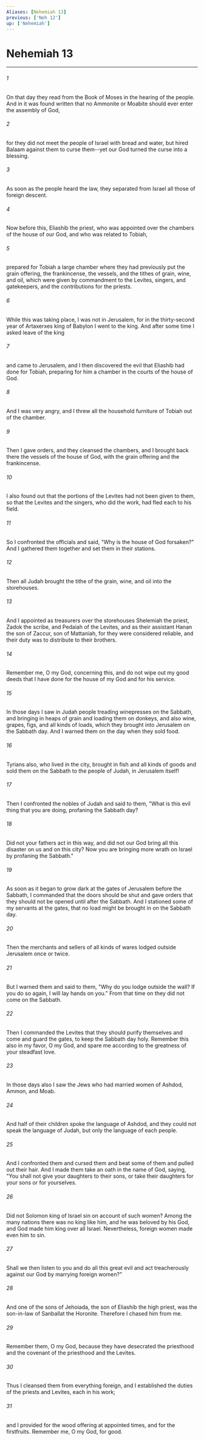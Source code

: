```yaml
---
Aliases: [Nehemiah 13]
previous: ['Neh 12']
up: ['Nehemiah']
---
```

# Nehemiah 13
***



###### 1 
On that day they read from the Book of Moses in the hearing of the people. And in it was found written that no Ammonite or Moabite should ever enter the assembly of God, 

###### 2 
for they did not meet the people of Israel with bread and water, but hired Balaam against them to curse them--yet our God turned the curse into a blessing. 

###### 3 
As soon as the people heard the law, they separated from Israel all those of foreign descent. 

###### 4 
Now before this, Eliashib the priest, who was appointed over the chambers of the house of our God, and who was related to Tobiah, 

###### 5 
prepared for Tobiah a large chamber where they had previously put the grain offering, the frankincense, the vessels, and the tithes of grain, wine, and oil, which were given by commandment to the Levites, singers, and gatekeepers, and the contributions for the priests. 

###### 6 
While this was taking place, I was not in Jerusalem, for in the thirty-second year of Artaxerxes king of Babylon I went to the king. And after some time I asked leave of the king 

###### 7 
and came to Jerusalem, and I then discovered the evil that Eliashib had done for Tobiah, preparing for him a chamber in the courts of the house of God. 

###### 8 
And I was very angry, and I threw all the household furniture of Tobiah out of the chamber. 

###### 9 
Then I gave orders, and they cleansed the chambers, and I brought back there the vessels of the house of God, with the grain offering and the frankincense. 

###### 10 
I also found out that the portions of the Levites had not been given to them, so that the Levites and the singers, who did the work, had fled each to his field. 

###### 11 
So I confronted the officials and said, "Why is the house of God forsaken?" And I gathered them together and set them in their stations. 

###### 12 
Then all Judah brought the tithe of the grain, wine, and oil into the storehouses. 

###### 13 
And I appointed as treasurers over the storehouses Shelemiah the priest, Zadok the scribe, and Pedaiah of the Levites, and as their assistant Hanan the son of Zaccur, son of Mattaniah, for they were considered reliable, and their duty was to distribute to their brothers. 

###### 14 
Remember me, O my God, concerning this, and do not wipe out my good deeds that I have done for the house of my God and for his service. 

###### 15 
In those days I saw in Judah people treading winepresses on the Sabbath, and bringing in heaps of grain and loading them on donkeys, and also wine, grapes, figs, and all kinds of loads, which they brought into Jerusalem on the Sabbath day. And I warned them on the day when they sold food. 

###### 16 
Tyrians also, who lived in the city, brought in fish and all kinds of goods and sold them on the Sabbath to the people of Judah, in Jerusalem itself! 

###### 17 
Then I confronted the nobles of Judah and said to them, "What is this evil thing that you are doing, profaning the Sabbath day? 

###### 18 
Did not your fathers act in this way, and did not our God bring all this disaster on us and on this city? Now you are bringing more wrath on Israel by profaning the Sabbath." 

###### 19 
As soon as it began to grow dark at the gates of Jerusalem before the Sabbath, I commanded that the doors should be shut and gave orders that they should not be opened until after the Sabbath. And I stationed some of my servants at the gates, that no load might be brought in on the Sabbath day. 

###### 20 
Then the merchants and sellers of all kinds of wares lodged outside Jerusalem once or twice. 

###### 21 
But I warned them and said to them, "Why do you lodge outside the wall? If you do so again, I will lay hands on you." From that time on they did not come on the Sabbath. 

###### 22 
Then I commanded the Levites that they should purify themselves and come and guard the gates, to keep the Sabbath day holy. Remember this also in my favor, O my God, and spare me according to the greatness of your steadfast love. 

###### 23 
In those days also I saw the Jews who had married women of Ashdod, Ammon, and Moab. 

###### 24 
And half of their children spoke the language of Ashdod, and they could not speak the language of Judah, but only the language of each people. 

###### 25 
And I confronted them and cursed them and beat some of them and pulled out their hair. And I made them take an oath in the name of God, saying, "You shall not give your daughters to their sons, or take their daughters for your sons or for yourselves. 

###### 26 
Did not Solomon king of Israel sin on account of such women? Among the many nations there was no king like him, and he was beloved by his God, and God made him king over all Israel. Nevertheless, foreign women made even him to sin. 

###### 27 
Shall we then listen to you and do all this great evil and act treacherously against our God by marrying foreign women?" 

###### 28 
And one of the sons of Jehoiada, the son of Eliashib the high priest, was the son-in-law of Sanballat the Horonite. Therefore I chased him from me. 

###### 29 
Remember them, O my God, because they have desecrated the priesthood and the covenant of the priesthood and the Levites. 

###### 30 
Thus I cleansed them from everything foreign, and I established the duties of the priests and Levites, each in his work; 

###### 31 
and I provided for the wood offering at appointed times, and for the firstfruits. Remember me, O my God, for good.
